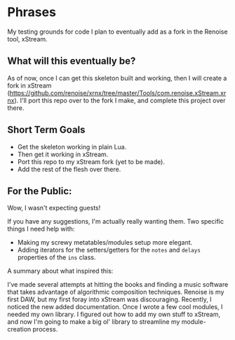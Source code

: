 # Phrases
My testing grounds for code I plan to eventually add as a fork in the Renoise tool, xStream.


## What will this eventually be?
As of now, once I can get this skeleton built and working, then I will create a fork in xStream 
(https://github.com/renoise/xrnx/tree/master/Tools/com.renoise.xStream.xrnx). 
I'll port this repo over to the fork I make, and complete this project over there.


## Short Term Goals
 - Get the skeleton working in plain Lua.
 - Then get it working in xStream.
 - Port this repo to my xStream fork (yet to be made).
 - Add the rest of the flesh over there. 


## For the Public:
Wow, I wasn't expecting guests! 

If you have any suggestions, I'm actually really wanting them. Two specific things I need help with: 
 - Making my screwy metatables/modules setup more elegant.
 - Adding iterators for the setters/getters for the `notes` and `delays` properties of the `ins` class.

A summary about what inspired this: 

I've made several attempts at hitting the books and finding a music software that takes advantage of algorithmic composition techniques. Renoise is my first DAW, but my first foray into xStream was discouraging. Recently, I noticed the new added documentation. Once I wrote a few cool modules, I needed my own library. I figured out how to add my own stuff to xStream, and now I'm going to make a big ol' library to streamline my module-creation process.



